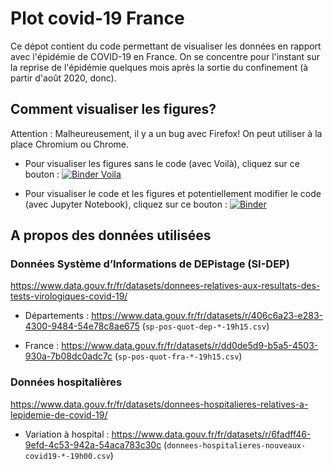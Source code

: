# Plot covid-19 France

Ce dépot contient du code permettant de visualiser les données en rapport avec
l'épidémie de COVID-19 en France. On se concentre pour l'instant sur la reprise
de l'épidémie quelques mois après la sortie du confinement (à partir d'août
2020, donc).

## Comment visualiser les figures?

Attention : Malheureusement, il y a un bug avec Firefox! On peut utiliser à la
place Chromium ou Chrome.

- Pour visualiser les figures sans le code (avec Voilà), cliquez sur ce bouton
: [![Binder
Voila](https://mybinder.org/badge_logo.svg)](https://mybinder.org/v2/gh/paugier/plot-covid19/master?urlpath=%2Fvoila%2Frender%2Fplot_covid19.ipynb)

- Pour visualiser le code et les figures et potentiellement modifier le code
(avec Jupyter Notebook), cliquez sur ce bouton :
[![Binder](https://mybinder.org/badge_logo.svg)](https://mybinder.org/v2/gh/paugier/plot-covid19/master?filepath=plot_covid19.ipynb)

## A propos des données utilisées

### Données Système d’Informations de DEPistage (SI-DEP)

https://www.data.gouv.fr/fr/datasets/donnees-relatives-aux-resultats-des-tests-virologiques-covid-19/

- Départements :
https://www.data.gouv.fr/fr/datasets/r/406c6a23-e283-4300-9484-54e78c8ae675
(`sp-pos-quot-dep-*-19h15.csv`)

- France :
https://www.data.gouv.fr/fr/datasets/r/dd0de5d9-b5a5-4503-930a-7b08dc0adc7c
(`sp-pos-quot-fra-*-19h15.csv`)

### Données hospitalières

https://www.data.gouv.fr/fr/datasets/donnees-hospitalieres-relatives-a-lepidemie-de-covid-19/

- Variation à hospital :
https://www.data.gouv.fr/fr/datasets/r/6fadff46-9efd-4c53-942a-54aca783c30c
(`donnees-hospitalieres-nouveaux-covid19-*-19h00.csv`)
